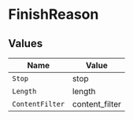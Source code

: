# FinishReason


## Values

| Name            | Value           |
| --------------- | --------------- |
| `Stop`          | stop            |
| `Length`        | length          |
| `ContentFilter` | content_filter  |